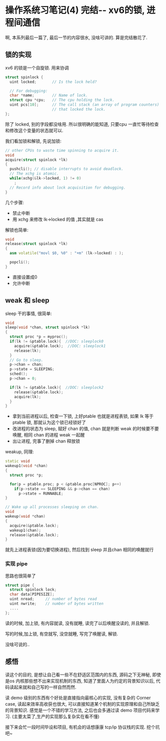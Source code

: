 <!--
 * @Author: your name
 * @Date: 2020-03-16 16:16:46
 * @LastEditTime: 2020-03-16 22:01:10
 * @LastEditors: Please set LastEditors
 * @Description: In User Settings Edit
 * @FilePath: /code_note/linux/锁和进程间通信.md
 -->

# 操作系统习笔记(4) 完结-- xv6的锁, 进程间通信

啊, 本系列最后一篇了, 最后一节的内容很水, 没啥可讲的. 算是完结散花了.

## 锁的实现

xv6 的锁是一个自旋锁. 用来协调

```c
struct spinlock {
  uint locked;       // Is the lock held?

  // For debugging:
  char *name;        // Name of lock.
  struct cpu *cpu;   // The cpu holding the lock.
  uint pcs[10];      // The call stack (an array of program counters)
                     // that locked the lock.
};
```

除了 locked, 别的字段都没啥用. 所以很明确的能知道, 只要cpu 一直忙等待检查和修改这个变量的状态就可以.

我们看加锁和解锁, 先说加锁:

```c++
// other CPUs to waste time spinning to acquire it.
void
acquire(struct spinlock *lk)
{
  pushcli(); // disable interrupts to avoid deadlock.
  // The xchg is atomic.
  while(xchg(&lk->locked, 1) != 0)
    ;
  // Record info about lock acquisition for debugging.
}
```

几个步骤:

* 禁止中断
* 用 xchg 来修改 lk->locked 的值 ,其实就是 cas

解锁也简单:


```c++
void
release(struct spinlock *lk)
{
  asm volatile("movl $0, %0" : "+m" (lk->locked) : );

  popcli();
}
```

* 直接设置成0
* 允许中断


## weak 和 sleep

sleep 干的事情, 很简单:

```c++
void
sleep(void *chan, struct spinlock *lk)
{
  struct proc *p = myproc();
  if(lk != &ptable.lock){  //DOC: sleeplock0
    acquire(&ptable.lock);  //DOC: sleeplock1
    release(lk);
  }
  // Go to sleep.
  p->chan = chan;
  p->state = SLEEPING;
  sched();
  p->chan = 0;

  if(lk != &ptable.lock){  //DOC: sleeplock2
    release(&ptable.lock);
    acquire(lk);
  }
}

```

* 拿到当前进程以后, 检查一下锁, 上好ptable 也就是进程表锁, 如果 lk 等于 ptable 锁, 那就认为这个锁已经锁好了
*  改进程的状态为 sleep, 赋好 chan 的值, chan 就是判断 weak 的时候要不要唤醒, 相同 chan 的进程 weak 一起醒
* 出让进程, 完事了删掉 chan 释放锁


weakup, 同理:

```c++
static void
wakeup1(void *chan)
{
  struct proc *p;

  for(p = ptable.proc; p < &ptable.proc[NPROC]; p++)
    if(p->state == SLEEPING && p->chan == chan)
      p->state = RUNNABLE;
}

// Wake up all processes sleeping on chan.
void
wakeup(void *chan)
{
  acquire(&ptable.lock);
  wakeup1(chan);
  release(&ptable.lock);
}
```

就先上进程表锁(因为要切换进程), 然后找到 sleep 并且chan 相同的唤醒就行

### 实现 pipe

思路也很简单了

```c++
struct pipe {
  struct spinlock lock;
  char data[PIPESIZE];
  uint nread;     // number of bytes read
  uint nwrite;    // number of bytes written
  ....
};
```

读的时候, 加上锁, 有内容就读, 没有就睡, 读完了以后唤醒没读的, 并且解锁.  

写的时候,加上锁, 有空就写, 没空就睡, 写完了唤醒读, 解锁.

没啥可说的..


## 感悟

读这个的目的, 是想让自己看一些不在舒适区范围内的东西, 源码之下无神秘, 即使是os 内核那些想不出来实现机制的东西, 知道了里面人为约定的背景知识以后, 代码读起来就和自己写的一样自然而然.

读 demo 级别的东西有个好处是直接指向最核心的实现, 没有复杂的 Corner case, 读起来效率高收获也很大, 可以直接知道某个机制的实现原理和自己所缺乏的背景知识. 感觉是一个不错的学习方法, 之后也会多通过读 demo 项目代码来学习. (主要太菜了,生产的实现那么复杂实在看不懂)

接下来会忙一段时间毕设和项目, 有机会的话想康康 tcp/ip 协议栈的实现. 挖个坑吧~